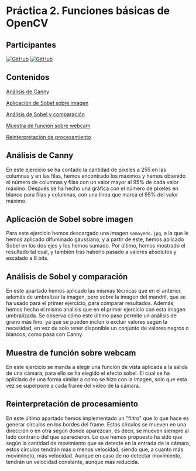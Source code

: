 # Práctica 2. Funciones básicas de OpenCV

## Participantes

[![GitHub](https://img.shields.io/badge/Alejandro-Ortega_González-blue)](https://github.com/AlejandroOrtegaG)
[![GitHub](https://img.shields.io/badge/Joaquín-Villamonte_Pereira-purple)](https://github.com/jqvp)

## Contenidos

[Análisis de Canny](#análisis-de-canny)

[Aplicación de Sobel sobre imagen](#aplicación-de-sobel-sobre-imagen)

[Análisis de Sobel y comparación](#análisis-de-sobel-y-comparación)

[Muestra de función sobre webcam](#muestra-de-función-sobre-webcam)

[Reinterpretación de procesamiento](#reinterpretación-de-procesamiento)

## Análisis de Canny
En este ejercicio se ha contado la cantidad de píxeles a 255 en las columnas y en las filas, hemos encontrado los máximos y hemos obtenido el número de columnas y filas con un valor mayor al 95% de cada valor máximo. Después se ha hecho una gráfica con el número de píxeles en blanco para filas y columnas, con una línea que marca el 95% del valor máximo.

## Aplicación de Sobel sobre imagen
Para este ejercicio hemos descargado una imagen `samoyedo.jpg`, a la que le hemos aplicado difuminado gaussiano, y a partir de este, hemos aplicado Sobel en los dos ejes y los hemos sumado. Por último, hemos mostrado el resultado tal cual, y también tras haberlo pasado a valores absolutos y escalado a 8 bits.

## Análisis de Sobel y comparación
En este apartado hemos aplicado las mismas técnicas que en el anterior, además de umbralizar la imagen, pero sobre la imagen del mandril, que se ha usado para el primer ejercicio, para comparar resultados. Además, hemos hecho el mismo análisis que en el primer ejercicio con esta imagen umbralizada. Se observa cómo este último paso permite un análisis de grano más fino, ya que se pueden incluir o excluir valores según la necesidad, en vez de solo tener disponible un conjunto de valores negros o blancos, como pasa con Canny.

## Muestra de función sobre webcam
En este ejercicio se manda a elegir una función de vista aplicada a la salida de una cámara, para ello se ha elegido el efecto sobel. El cual se ha apliclado de una forma similar a como se hizo con la imagen, solo que esta vez se superpone a cada frame del vídeo de la cámara.

## Reinterpretación de procesamiento
En este último apartado hemos implementado un "filtro" que lo que hace es generar círculos en los bordes del frame. Estos círculos se mueven en una dirección o en otra según donde aparezcan, es decir, se mueven siempre al lado contrario del que aparecieron. Lo que hemos propuesto ha sido que según la cantidad de movimiento que se detecte en la entrada de la cámara, estos círculos tendrán más o menos velocidad, siendo que, a cuanto más movimineto, más velocidad. Aunque en caso de no detectar movimiento, tendrán un velocidad constante, aunque más reducida.
